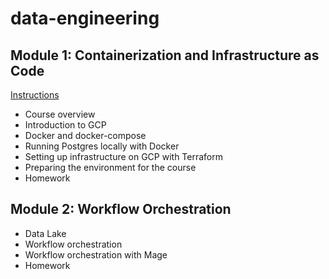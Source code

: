 # data-engineering

## Module 1: Containerization and Infrastructure as Code

[Instructions](1-docker-and-terraform)

- Course overview
- Introduction to GCP
- Docker and docker-compose
- Running Postgres locally with Docker
- Setting up infrastructure on GCP with Terraform
- Preparing the environment for the course
- Homework


## Module 2: Workflow Orchestration
- Data Lake
- Workflow orchestration
- Workflow orchestration with Mage
- Homework